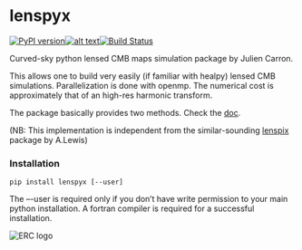 # lenspyx

[![PyPI version](https://badge.fury.io/py/lenspyx.svg)](https://badge.fury.io/py/lenspyx)[![alt text](https://readthedocs.org/projects/lenspyx/badge/?version=latest)](https://lenspyx.readthedocs.io/en/latest)[![Build Status](https://travis-ci.com/carronj/lenspyx.svg?branch=master)](https://travis-ci.com/carronj/lenspyx)

Curved-sky python lensed CMB maps simulation package by Julien Carron.

This allows one to build very easily (if familiar with healpy) lensed CMB simulations. Parallelization is done with openmp.
The numerical cost is approximately that of an high-res harmonic transform.

The package basically provides two methods. Check the [doc](https://lenspix.readthedocs.io/en/latest).

(NB: This implementation is independent from the similar-sounding [lenspix](https://github.com/cmbant/lenspix) package by A.Lewis)

### Installation
    
    pip install lenspyx [--user]

The –-user is required only if you don’t have write permission to your main python installation. A fortran compiler is required for a successful installation.

![ERC logo](https://erc.europa.eu/sites/default/files/content/erc_banner-vertical.jpg)
